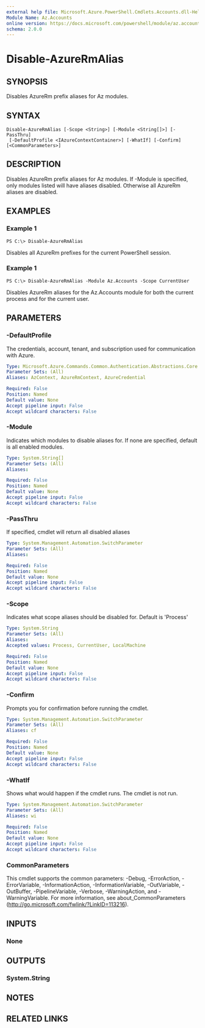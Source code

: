 ```yaml
---
external help file: Microsoft.Azure.PowerShell.Cmdlets.Accounts.dll-Help.xml
Module Name: Az.Accounts
online version: https://docs.microsoft.com/powershell/module/az.accounts/disable-azurermalias
schema: 2.0.0
---
```


# Disable-AzureRmAlias

## SYNOPSIS
Disables AzureRm prefix aliases for Az modules.

## SYNTAX

```
Disable-AzureRmAlias [-Scope <String>] [-Module <String[]>] [-PassThru]
 [-DefaultProfile <IAzureContextContainer>] [-WhatIf] [-Confirm] [<CommonParameters>]
```

## DESCRIPTION
Disables AzureRm prefix aliases for Az modules. If -Module is specified, only modules listed will have aliases disabled. Otherwise all AzureRm aliases are disabled.

## EXAMPLES

### Example 1
```
PS C:\> Disable-AzureRmAlias
```

Disables all AzureRm prefixes for the current PowerShell session.

### Example 1
```
PS C:\> Disable-AzureRmAlias -Module Az.Accounts -Scope CurrentUser
```

Disables AzureRm aliases for the Az.Accounts module for both the current process and for the current user.

## PARAMETERS

### -DefaultProfile
The credentials, account, tenant, and subscription used for communication with Azure.

```yaml
Type: Microsoft.Azure.Commands.Common.Authentication.Abstractions.Core.IAzureContextContainer
Parameter Sets: (All)
Aliases: AzContext, AzureRmContext, AzureCredential

Required: False
Position: Named
Default value: None
Accept pipeline input: False
Accept wildcard characters: False
```

### -Module
Indicates which modules to disable aliases for.
If none are specified, default is all enabled modules.

```yaml
Type: System.String[]
Parameter Sets: (All)
Aliases:

Required: False
Position: Named
Default value: None
Accept pipeline input: False
Accept wildcard characters: False
```

### -PassThru
If specified, cmdlet will return all disabled aliases

```yaml
Type: System.Management.Automation.SwitchParameter
Parameter Sets: (All)
Aliases:

Required: False
Position: Named
Default value: None
Accept pipeline input: False
Accept wildcard characters: False
```

### -Scope
Indicates what scope aliases should be disabled for. 
Default is 'Process'

```yaml
Type: System.String
Parameter Sets: (All)
Aliases:
Accepted values: Process, CurrentUser, LocalMachine

Required: False
Position: Named
Default value: None
Accept pipeline input: False
Accept wildcard characters: False
```

### -Confirm
Prompts you for confirmation before running the cmdlet.

```yaml
Type: System.Management.Automation.SwitchParameter
Parameter Sets: (All)
Aliases: cf

Required: False
Position: Named
Default value: None
Accept pipeline input: False
Accept wildcard characters: False
```

### -WhatIf
Shows what would happen if the cmdlet runs.
The cmdlet is not run.

```yaml
Type: System.Management.Automation.SwitchParameter
Parameter Sets: (All)
Aliases: wi

Required: False
Position: Named
Default value: None
Accept pipeline input: False
Accept wildcard characters: False
```

### CommonParameters
This cmdlet supports the common parameters: -Debug, -ErrorAction, -ErrorVariable, -InformationAction, -InformationVariable, -OutVariable, -OutBuffer, -PipelineVariable, -Verbose, -WarningAction, and -WarningVariable. For more information, see about_CommonParameters (http://go.microsoft.com/fwlink/?LinkID=113216).

## INPUTS

### None

## OUTPUTS

### System.String

## NOTES

## RELATED LINKS

